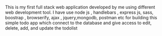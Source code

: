 This is my first full stack web application developed by me using different web development tool.
I have use node js , handlebars , express js, sass, boostrap , browserify, ajax , jquery,mongodb, postman etc for building this simple todo app which connect to the database and give access to edit, delete, add, and update the todolist
